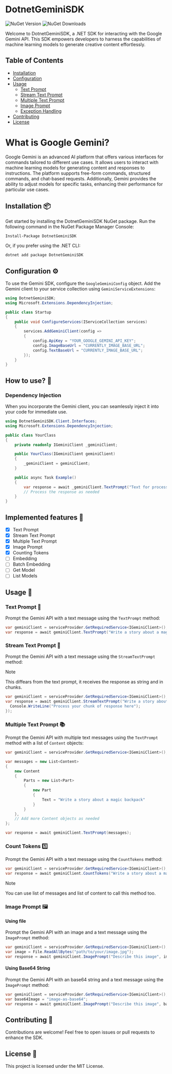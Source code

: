 # DotnetGeminiSDK 

![NuGet Version](https://img.shields.io/nuget/v/DotnetGeminiSDK) ![NuGet Downloads](https://img.shields.io/nuget/dt/DotnetGeminiSDK)

Welcome to DotnetGeminiSDK, a .NET SDK for interacting with the Google Gemini API. This SDK empowers developers to harness the capabilities of machine learning models to generate creative content effortlessly.

## Table of Contents
- [Installation](#installation)
- [Configuration](#configuration)
- [Usage](#usage)
  - [Text Prompt](#text-prompt)
  - [Stream Text Prompt](#stream-text-prompt)
  - [Multiple Text Prompt](#multiple-text-prompt)
  - [Image Prompt](#image-prompt)
  - [Exception Handling](#exception-handling)
- [Contributing](#contributing)
- [License](#license)
  
# What is Google Gemini?
Google Gemini is an advanced AI platform that offers various interfaces for commands tailored to different use cases. It allows users to interact with machine learning models for generating content and responses to instructions. The platform supports free-form commands, structured commands, and chat-based requests. Additionally, Gemini provides the ability to adjust models for specific tasks, enhancing their performance for particular use cases.

## Installation 📦
Get started by installing the DotnetGeminiSDK NuGet package. Run the following command in the NuGet Package Manager Console:

```sh
Install-Package DotnetGeminiSDK
```

Or, if you prefer using the .NET CLI:

```sh
dotnet add package DotnetGeminiSDK
```

## Configuration ⚙️
To use the Gemini SDK, configure the `GoogleGeminiConfig` object. Add the Gemini client to your service collection using `GeminiServiceExtensions`:

```csharp
using DotnetGeminiSDK;
using Microsoft.Extensions.DependencyInjection;

public class Startup
{
    public void ConfigureServices(IServiceCollection services)
    {
        services.AddGeminiClient(config =>
        {
            config.ApiKey = "YOUR_GOOGLE_GEMINI_API_KEY";
            config.ImageBaseUrl = "CURRENTLY_IMAGE_BASE_URL";
            config.TextBaseUrl = "CURRENTLY_IMAGE_BASE_URL";
        });
    }
}
```

## How to use? 🔎
### Dependency Injection

When you incorporate the Gemini client, you can seamlessly inject it into your code for immediate use.

```csharp
using DotnetGeminiSDK.Client.Interfaces;
using Microsoft.Extensions.DependencyInjection;

public class YourClass
{
    private readonly IGeminiClient _geminiClient;

    public YourClass(IGeminiClient geminiClient)
    {
        _geminiClient = geminiClient;
    }

    public async Task Example()
    {
        var response = await _geminiClient.TextPrompt("Text for processing");
        // Process the response as needed
    }
}
```

## Implemented features 👾

- [x] Text Prompt
- [x] Stream Text Prompt
- [x] Multiple Text Prompt
- [x] Image Prompt
- [x] Counting Tokens
- [ ] Embedding
- [ ] Batch Embedding
- [ ] Get Model
- [ ] List Models

## Usage 🚀
### Text Prompt 📝
Prompt the Gemini API with a text message using the `TextPrompt` method:

```csharp
var geminiClient = serviceProvider.GetRequiredService<IGeminiClient>();
var response = await geminiClient.TextPrompt("Write a story about a magic backpack");
```

### Stream Text Prompt 🔁
Prompt the Gemini API with a text message using the `StreamTextPrompt` method:

> [!NOTE]
> This diffears from the text prompt, it receives the response as string and in chunks.

```csharp
var geminiClient = serviceProvider.GetRequiredService<IGeminiClient>();
var response = await geminiClient.StreamTextPrompt("Write a story about a magic backpack", (chunk) => {
  Console.WriteLine("Process your chunk of response here");
});
```

### Multiple Text Prompt 📚
Prompt the Gemini API with multiple text messages using the `TextPrompt` method with a list of `Content` objects:

```csharp
var geminiClient = serviceProvider.GetRequiredService<IGeminiClient>();

var messages = new List<Content>
{
    new Content
    {
        Parts = new List<Part>
        {
            new Part
            {
                Text = "Write a story about a magic backpack"
            }
        }
    },
    // Add more Content objects as needed
};

var response = await geminiClient.TextPrompt(messages);
```

### Count Tokens 1️⃣
Prompt the Gemini API with a text message using the `CountTokens` method:

```csharp
var geminiClient = serviceProvider.GetRequiredService<IGeminiClient>();
var response = await geminiClient.CountTokens("Write a story about a magic backpack");
```

> [!NOTE]
> You can use list of messages and list of content to call this method too.

### Image Prompt 🖼️
#### Using file
Prompt the Gemini API with an image and a text message using the `ImagePrompt` method:

```csharp
var geminiClient = serviceProvider.GetRequiredService<IGeminiClient>();
var image = File.ReadAllBytes("path/to/your/image.jpg");
var response = await geminiClient.ImagePrompt("Describe this image", image, ImageMimeType.Jpeg);
```

#### Using Base64 String
Prompt the Gemini API with an base64 string and a text message using the `ImagePrompt` method:

```csharp
var geminiClient = serviceProvider.GetRequiredService<IGeminiClient>();
var base64Image = "image-as-base64";
var response = await geminiClient.ImagePrompt("Describe this image", base64Image, ImageMimeType.Jpeg);
```

## Contributing 🤝
Contributions are welcome! Feel free to open issues or pull requests to enhance the SDK.

## License 📜
This project is licensed under the MIT License.
